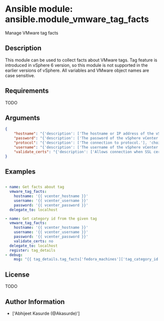 # Ansible module: ansible.module_vmware_tag_facts


Manage VMware tag facts

## Description

This module can be used to collect facts about VMware tags.
Tag feature is introduced in vSphere 6 version, so this module is not supported in the earlier versions of vSphere.
All variables and VMware object names are case sensitive.

## Requirements

TODO

## Arguments

``` json
{
    "hostname": "{'description': ['The hostname or IP address of the vSphere vCenter server.', 'If the value is not specified in the task, the value of environment variable C(VMWARE_HOST) will be used instead.'], 'required': False}",
    "password": "{'description': ['The password of the vSphere vCenter server.', 'If the value is not specified in the task, the value of environment variable C(VMWARE_PASSWORD) will be used instead.'], 'required': False, 'aliases': ['pass', 'pwd']}",
    "protocol": "{'description': ['The connection to protocol.'], 'choices': ['https', 'http'], 'default': 'https', 'required': False}",
    "username": "{'description': ['The username of the vSphere vCenter server.', 'If the value is not specified in the task, the value of environment variable C(VMWARE_USER) will be used instead.'], 'aliases': ['user', 'admin']}",
    "validate_certs": "{'description': ['Allows connection when SSL certificates are not valid. Set to C(false) when certificates are not trusted.', 'If the value is not specified in the task, the value of environment variable C(VMWARE_VALIDATE_CERTS) will be used instead.'], 'default': True, 'type': 'bool', 'required': False}",
}
```

## Examples


``` yaml

- name: Get facts about tag
  vmware_tag_facts:
    hostname: '{{ vcenter_hostname }}'
    username: '{{ vcenter_username }}'
    password: '{{ vcenter_password }}'
  delegate_to: localhost

- name: Get category id from the given tag
  vmware_tag_facts:
    hostname: '{{ vcenter_hostname }}'
    username: '{{ vcenter_username }}'
    password: '{{ vcenter_password }}'
    validate_certs: no
  delegate_to: localhost
  register: tag_details
- debug:
    msg: "{{ tag_details.tag_facts['fedora_machines']['tag_category_id'] }}"


```

## License

TODO

## Author Information
  - ['Abhijeet Kasurde (@Akasurde)']
